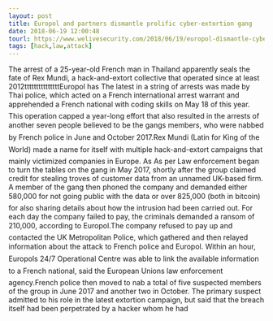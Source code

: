 ```yaml
---
layout: post
title: Europol and partners dismantle prolific cyber-extortion gang
date: 2018-06-19 12:00:48
tourl: https://www.welivesecurity.com/2018/06/19/europol-dismantle-cyber-extortion-gang/
tags: [hack,law,attack]
---
```

The arrest of a 25-year-old French man in Thailand apparently seals the fate of Rex Mundi, a hack-and-extort collective that operated since at least 2012tttttttttttttttEuropol has The latest in a string of arrests was made by Thai police, which acted on a French international arrest warrant and apprehended a French national with coding skills on May 18 of this year. This operation capped a year-long effort that also resulted in the arrests of another seven people believed to be the gangs members, who were nabbed by French police in June and October 2017.Rex Mundi (Latin for King of the World) made a name for itself with multiple hack-and-extort campaigns that mainly victimized companies in Europe. As As per Law enforcement began to turn the tables on the gang in May 2017, shortly after the group claimed credit for stealing troves of customer data from an unnamed UK-based firm. A member of the gang then phoned the company and demanded either 580,000 for not going public with the data or over 825,000 (both in bitcoin) for also sharing details about how the intrusion had been carried out. For each day the company failed to pay, the criminals demanded a ransom of 210,000, according to Europol.The company refused to pay up and contacted the UK Metropolitan Police, which gathered and then relayed information about the attack to French police and Europol. Within an hour, Europols 24/7 Operational Centre was able to link the available information to a French national, said the European Unions law enforcement agency.French police then moved to nab a total of five suspected members of the group in June 2017 and another two in October. The primary suspect admitted to his role in the latest extortion campaign, but said that the breach itself had been perpetrated by a hacker whom he had 